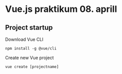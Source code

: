 # Vue.js praktikum 08. aprill

## Project startup

Download Vue CLI
```
npm install -g @vue/cli
```

Create new Vue project
```
vue create [projectname]
```

